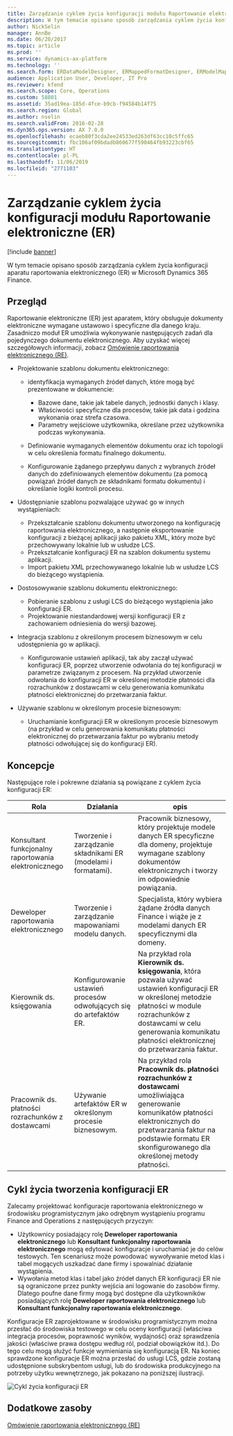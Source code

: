```yaml
---
title: Zarządzanie cyklem życia konfiguracji modułu Raportowanie elektroniczne (ER)
description: W tym temacie opisano sposób zarządzania cyklem życia konfiguracji aparatu raportowania elektronicznego (ER) w rozwiązaniu Microsoft Dynamics 365 Finance.
author: NickSelin
manager: AnnBe
ms.date: 06/20/2017
ms.topic: article
ms.prod: ''
ms.service: dynamics-ax-platform
ms.technology: ''
ms.search.form: ERDataModelDesigner, ERMappedFormatDesigner, ERModelMappingDesigner, ERModelMappingTable, ERSolutionImport, ERSolutionTable, ERVendorTable, ERWorkspace
audience: Application User, Developer, IT Pro
ms.reviewer: kfend
ms.search.scope: Core, Operations
ms.custom: 58801
ms.assetid: 35ad19ea-185d-4fce-b9cb-f94584b14f75
ms.search.region: Global
ms.author: nselin
ms.search.validFrom: 2016-02-28
ms.dyn365.ops.version: AX 7.0.0
ms.openlocfilehash: ecaeb80f3cda2ee24533ed263df63cc10c5ffc65
ms.sourcegitcommit: fbc106af09bdadb860677f590464fb93223cbf65
ms.translationtype: HT
ms.contentlocale: pl-PL
ms.lasthandoff: 11/06/2019
ms.locfileid: "2771103"
---
```

# <a name="manage-the-electronic-reporting-er-configuration-lifecycle"></a>Zarządzanie cyklem życia konfiguracji modułu Raportowanie elektroniczne (ER)

[!include [banner](../includes/banner.md)]

W tym temacie opisano sposób zarządzania cyklem życia konfiguracji aparatu raportowania elektronicznego (ER) w Microsoft Dynamics 365 Finance.

## <a name="overview"></a>Przegląd

Raportowanie elektroniczne (ER) jest aparatem, który obsługuje dokumenty elektroniczne wymagane ustawowo i specyficzne dla danego kraju. Zasadniczo moduł ER umożliwia wykonywanie następujących zadań dla pojedynczego dokumentu elektronicznego. Aby uzyskać więcej szczegółowych informacji, zobacz [Omówienie raportowania elektronicznego (RE)](general-electronic-reporting.md).

- Projektowanie szablonu dokumentu elektronicznego:

    - identyfikacja wymaganych źródeł danych, które mogą być prezentowane w dokumencie:

        - Bazowe dane, takie jak tabele danych, jednostki danych i klasy.
        - Właściwości specyficzne dla procesów, takie jak data i godzina wykonania oraz strefa czasowa.
        - Parametry wejściowe użytkownika, określane przez użytkownika podczas wykonywania.

    - Definiowanie wymaganych elementów dokumentu oraz ich topologii w celu określenia formatu finalnego dokumentu.
    - Konfigurowanie żądanego przepływu danych z wybranych źródeł danych do zdefiniowanych elementów dokumentu (za pomocą powiązań źródeł danych ze składnikami formatu dokumentu) i określanie logiki kontroli procesu.

- Udostępnianie szablonu pozwalające używać go w innych wystąpieniach:

    - Przekształcanie szablonu dokumentu utworzonego na konfigurację raportowania elektronicznego, a następnie eksportowanie konfiguracji z bieżącej aplikacji jako pakietu XML, który może być przechowywany lokalnie lub w usłudze LCS.
    - Przekształcanie konfiguracji ER na szablon dokumentu systemu aplikacji.
    - Import pakietu XML przechowywanego lokalnie lub w usłudze LCS do bieżącego wystąpienia.

- Dostosowywanie szablonu dokumentu elektronicznego:

    - Pobieranie szablonu z usługi LCS do bieżącego wystąpienia jako konfiguracji ER.
    - Projektowanie niestandardowej wersji konfiguracji ER z zachowaniem odniesienia do wersji bazowej.

- Integracja szablonu z określonym procesem biznesowym w celu udostępnienia go w aplikacji.

    - Konfigurowanie ustawień aplikacji, tak aby zaczął używać konfiguracji ER, poprzez utworzenie odwołania do tej konfiguracji w parametrze związanym z procesem. Na przykład utworzenie odwołania do konfiguracji ER w określonej metodzie płatności dla rozrachunków z dostawcami w celu generowania komunikatu płatności elektronicznej do przetwarzania faktur.

- Używanie szablonu w określonym procesie biznesowym:

    - Uruchamianie konfiguracji ER w określonym procesie biznesowym (na przykład w celu generowania komunikatu płatności elektronicznej do przetwarzania faktur po wybraniu metody płatności odwołującej się do konfiguracji ER).

## <a name="concepts"></a>Koncepcje
Następujące role i pokrewne działania są powiązane z cyklem życia konfiguracji ER:

| Rola                                       | Działania                                                      | opis |
|--------------------------------------------|-----------------------------------------------------------------|-------------|
| Konsultant funkcjonalny raportowania elektronicznego | Tworzenie i zarządzanie składnikami ER (modelami i formatami).           | Pracownik biznesowy, który projektuje modele danych ER specyficzne dla domeny, projektuje wymagane szablony dokumentów elektronicznych i tworzy im odpowiednie powiązania. |
| Deweloper raportowania elektronicznego             | Tworzenie i zarządzanie mapowaniami modelu danych.                          | Specjalista, który wybiera żądane źródła danych Finance i wiąże je z modelami danych ER specyficznymi dla domeny. |
| Kierownik ds. księgowania                      | Konfigurowanie ustawień procesów odwołujących się do artefaktów ER. | Na przykład rola **Kierownik ds. księgowania**, która pozwala używać ustawień konfiguracji ER w określonej metodzie płatności w module rozrachunków z dostawcami w celu generowania komunikatu płatności elektronicznej do przetwarzania faktur. |
| Pracownik ds. płatności rozrachunków z dostawcami            | Używanie artefaktów ER w określonym procesie biznesowym.                | Na przykład rola **Pracownik ds. płatności rozrachunków z dostawcami** umożliwiająca generowanie komunikatów płatności elektronicznych do przetwarzania faktur na podstawie formatu ER skonfigurowanego dla określonej metody płatności. |

## <a name="er-configuration-development-lifecycle"></a>Cykl życia tworzenia konfiguracji ER
Zalecamy projektować konfiguracje raportowania elektronicznego w środowisku programistycznym jako odrębnym wystąpieniu programu Finance and Operations z następujących przyczyn:

- Użytkownicy posiadający rolę **Deweloper raportowania elektronicznego** lub **Konsultant funkcjonalny raportowania elektronicznego** mogą edytować konfiguracje i uruchamiać je do celów testowych. Ten scenariusz może powodować wywoływanie metod klas i tabel mogących uszkadzać dane firmy i spowalniać działanie wystąpienia.
- Wywołania metod klas i tabel jako źródeł danych ER konfiguracji ER nie są ograniczone przez punkty wejścia ani logowanie do zasobów firmy. Dlatego poufne dane firmy mogą być dostępne dla użytkowników posiadających rolę **Deweloper raportowania elektronicznego** lub **Konsultant funkcjonalny raportowania elektronicznego**.

Konfiguracje ER zaprojektowane w środowisku programistycznym można przesłać do środowiska testowego w celu oceny konfiguracji (właściwa integracja procesów, poprawność wyników, wydajność) oraz sprawdzenia jakości (właściwe prawa dostępu według ról, podział obowiązków itd.). Do tego celu mogą służyć funkcje wymieniania się konfiguracją ER. Na koniec sprawdzone konfiguracje ER można przesłać do usługi LCS, gdzie zostaną udostępnione subskrybentom usługi, lub do środowiska produkcyjnego na potrzeby użytku wewnętrznego, jak pokazano na poniższej ilustracji.

![Cykl życia konfiguracji ER](./media/ger-configuration-lifecycle.png)

## <a name="additional-resources"></a>Dodatkowe zasoby

[Omówienie raportowania elektronicznego (RE)](general-electronic-reporting.md)
